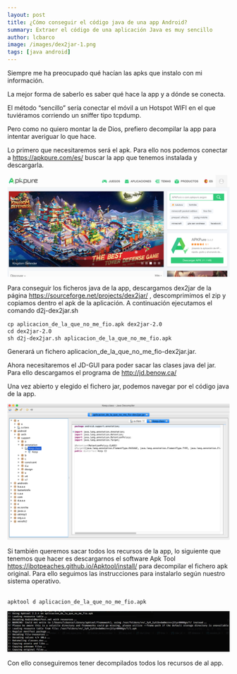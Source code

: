```yaml
---
layout: post
title: ¿Cómo conseguir el código java de una app Android?
summary: Extraer el código de una aplicación Java es muy sencillo
author: lcbarco
image: /images/dex2jar-1.png
tags: [java android]
---
```


Siempre me ha preocupado qué hacían las apks que instalo con mi información.

La mejor forma de saberlo es saber qué hace la app y a dónde se conecta.

El método “sencillo” sería conectar el móvil a un Hotspot WIFI en el que tuviéramos corriendo un sniffer tipo tcpdump.

Pero como no quiero montar la de Dios, prefiero decompilar la app para intentar averiguar lo que hace.

Lo primero que necesitaremos será el apk. Para ello nos podemos conectar a https://apkpure.com/es/ buscar la app que tenemos instalada y descargarla.

![Página home apkpure.com](/images/dex2jar-1.png)
<!--more-->

Para conseguir los ficheros java de la app, descargamos dex2jar de la página https://sourceforge.net/projects/dex2jar/ , descomprimimos el zip y copiamos dentro el apk de la aplicación. A continuación ejecutamos el comando d2j-dex2jar.sh

```
cp aplicacion_de_la_que_no_me_fio.apk dex2jar-2.0
cd dex2jar-2.0
sh d2j-dex2jar.sh aplicacion_de_la_que_no_me_fio.apk
```

Generará un fichero aplicacion_de_la_que_no_me_fio-dex2jar.jar.

Ahora necesitaremos el JD-GUI para poder sacar las clases java del jar. Para ello descargamos el programa de http://jd.benow.ca/

Una vez abierto y elegido el fichero jar, podemos navegar por el código java de la app. 

![Captura JD-GUI](/images/dex2jar-2.png)

 
Si también queremos sacar todos los recursos de la app, lo siguiente que tenemos que hacer es descargarnos el software Apk Tool https://ibotpeaches.github.io/Apktool/install/ para decompilar el fichero apk original. Para ello seguimos las instrucciones para instalarlo según nuestro sistema operativo.

~~~

apktool d aplicacion_de_la_que_no_me_fio.apk

~~~

![Resultado del terminal](/images/dex2jar-3.png)

Con ello conseguiremos tener decompilados todos los recursos de al app.

